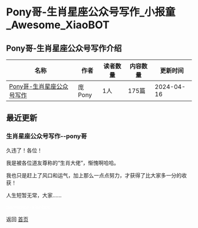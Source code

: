 # Pony哥-生肖星座公众号写作_小报童_Awesome_XiaoBOT

## Pony哥-生肖星座公众号写作介绍
>   
  


|名称|作者|读者数量|内容数量|更新时间|
|---|---|---|---|---|
|[Pony哥-生肖星座公众号写作](https://xiaobot.net/p/SX001?refer=9c3f1c95-a052-465a-9902-f6d75080262a)|庞Pony|1人|175篇|2024-04-16|

## 最近更新
### 生肖星座公众号写作--pony哥

久违了！各位！

我是被各位道友尊称的“生肖大佬”，惭愧啊哈哈。

我也只是赶上了风口和运气，加上那么一点点努力，才获得了比大家多一分的收获！

人生短暂无常，大家......


<a href="https://github.com/Reno9527/awesome-xiaobot" style="color: white; text-decoration: none;">awesome-xiaobot</a>

返回 [首页](../README.md)
